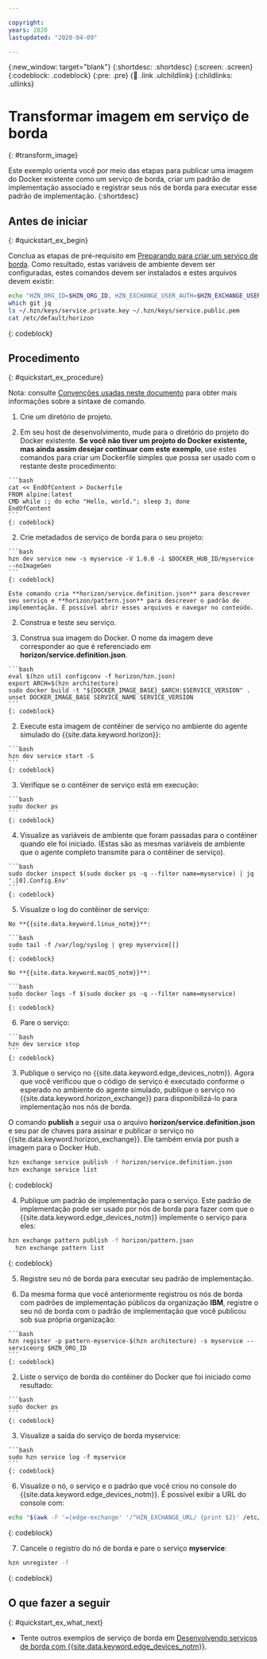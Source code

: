 ```yaml
---

copyright:
years: 2020
lastupdated: "2020-04-09"

---
```


{:new_window: target="blank"}
{:shortdesc: .shortdesc}
{:screen: .screen}
{:codeblock: .codeblock}
{:pre: .pre}
{:child: .link .ulchildlink}
{:childlinks: .ullinks}

# Transformar imagem em serviço de borda
{: #transform_image}

Este exemplo orienta você por meio das etapas para publicar uma imagem do Docker existente como um serviço de borda, criar um padrão de implementação associado e registrar seus nós de borda para executar esse padrão de implementação.
{:shortdesc}

## Antes de iniciar
{: #quickstart_ex_begin}

Conclua as etapas de pré-requisito em [Preparando para criar um serviço de borda](service_containers.md). Como resultado, estas variáveis de ambiente devem ser configuradas, estes comandos devem ser instalados e estes arquivos devem existir:

```bash
echo "HZN_ORG_ID=$HZN_ORG_ID, HZN_EXCHANGE_USER_AUTH=$HZN_EXCHANGE_USER_AUTH, DOCKER_HUB_ID=$DOCKER_HUB_ID"
which git jq
ls ~/.hzn/keys/service.private.key ~/.hzn/keys/service.public.pem
cat /etc/default/horizon
```
{: codeblock}

## Procedimento
{: #quickstart_ex_procedure}

Nota: consulte [Convenções usadas neste documento](../../getting_started/document_conventions.md) para obter mais informações sobre a sintaxe de comando.

1. Crie um diretório de projeto.

  1. Em seu host de desenvolvimento, mude para o diretório do projeto do Docker existente. **Se você não tiver um projeto do Docker existente, mas ainda assim desejar continuar com este exemplo**, use estes comandos para criar um Dockerfile simples que possa ser usado com o restante deste procedimento:

    ```bash
    cat << EndOfContent > Dockerfile
    FROM alpine:latest
    CMD while :; do echo "Hello, world."; sleep 3; done
    EndOfContent
    ```
    {: codeblock}

  2. Crie metadados de serviço de borda para o seu projeto:

    ```bash
    hzn dev service new -s myservice -V 1.0.0 -i $DOCKER_HUB_ID/myservice --noImageGen
    ```
    {: codeblock}

    Este comando cria **horizon/service.definition.json** para descrever seu serviço e **horizon/pattern.json** para descrever o padrão de implementação. É possível abrir esses arquivos e navegar no conteúdo.

2. Construa e teste seu serviço.

  1. Construa sua imagem do Docker.
     O nome da imagem deve corresponder ao que é referenciado em **horizon/service.definition.json**.

    ```bash
    eval $(hzn util configconv -f horizon/hzn.json)
    export ARCH=$(hzn architecture)
    sudo docker build -t "${DOCKER_IMAGE_BASE}_$ARCH:$SERVICE_VERSION" .
    unset DOCKER_IMAGE_BASE SERVICE_NAME SERVICE_VERSION
    ```
    {: codeblock}

  2. Execute esta imagem de contêiner de serviço no ambiente do agente simulado do {{site.data.keyword.horizon}}:

    ```bash
    hzn dev service start -S
    ```
    {: codeblock}

  3. Verifique se o contêiner de serviço está em execução:

    ```bash
    sudo docker ps
    ```
    {: codeblock}

  4. Visualize as variáveis de ambiente que foram passadas para o contêiner quando ele foi iniciado. (Estas são as mesmas variáveis de ambiente que o agente completo transmite para o contêiner de serviço).

    ```bash
    sudo docker inspect $(sudo docker ps -q --filter name=myservice) | jq '.[0].Config.Env'
    ```
    {: codeblock}

  5. Visualize o log do contêiner de serviço:

    No **{{site.data.keyword.linux_notm}}**:

    ```bash
    sudo tail -f /var/log/syslog | grep myservice[[]
    ```
    {: codeblock}

    No **{{site.data.keyword.macOS_notm}}**:

    ```bash
    sudo docker logs -f $(sudo docker ps -q --filter name=myservice)
    ```
    {: codeblock}

  6. Pare o serviço:

    ```bash
    hzn dev service stop
    ```
    {: codeblock}

3. Publique o serviço no {{site.data.keyword.edge_devices_notm}}. Agora que você verificou que o código de serviço é executado conforme o esperado no ambiente do agente simulado, publique o serviço no {{site.data.keyword.horizon_exchange}} para disponibilizá-lo para implementação nos nós de borda.

  O comando **publish** a seguir usa o arquivo **horizon/service.definition.json** e seu par de chaves para assinar e publicar o serviço no {{site.data.keyword.horizon_exchange}}. Ele também envia por push a imagem para o Docker Hub.

  ```bash
  hzn exchange service publish -f horizon/service.definition.json
  hzn exchange service list
  ```
  {: codeblock}

4. Publique um padrão de implementação para o serviço. Este padrão de implementação pode ser usado por nós de borda para fazer com que o {{site.data.keyword.edge_devices_notm}} implemente o serviço para eles:

  ```bash
  hzn exchange pattern publish -f horizon/pattern.json
    hzn exchange pattern list
  ```
  {: codeblock}

5. Registre seu nó de borda para executar seu padrão de implementação.

  1. Da mesma forma que você anteriormente registrou os nós de borda com padrões de implementação públicos da organização **IBM**, registre o seu nó de borda com o padrão de implementação que você publicou sob sua própria organização:

    ```bash
    hzn register -p pattern-myservice-$(hzn architecture) -s myservice --serviceorg $HZN_ORG_ID
    ```
    {: codeblock}

  2. Liste o serviço de borda do contêiner do Docker que foi iniciado como resultado:

    ```bash
    sudo docker ps
    ```
    {: codeblock}

  3. Visualize a saída do serviço de borda myservice:

    ```bash
    sudo hzn service log -f myservice
    ```
    {: codeblock}

6. Visualize o nó, o serviço e o padrão que você criou no console do {{site.data.keyword.edge_devices_notm}}. É possível exibir a URL do console com:

  ```bash
  echo "$(awk -F '=|edge-exchange' '/^HZN_EXCHANGE_URL/ {print $2}' /etc/default/horizon)edge"
  ```
  {: codeblock}

7. Cancele o registro do nó de borda e pare o serviço **myservice**:

  ```bash
  hzn unregister -f
  ```
  {: codeblock}

## O que fazer a seguir
{: #quickstart_ex_what_next}

* Tente outros exemplos de serviço de borda em [Desenvolvendo serviços de borda com {{site.data.keyword.edge_devices_notm}}](developing.md).
